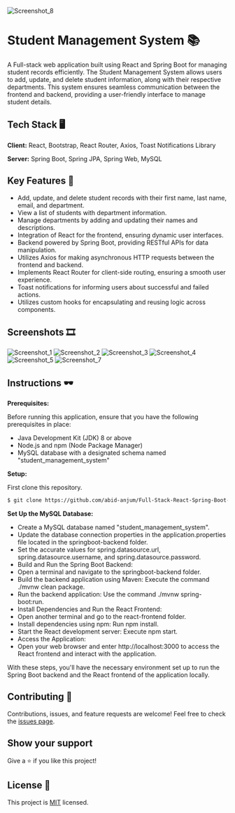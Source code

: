 
![Screenshot_8](https://github.com/LuisSalas94/Full-Stack-React-Spring-Boot-Student-Management-System/assets/57297709/1a8c8595-ed25-4731-bc93-f248f48aebda)

# Student Management System 📚

A Full-stack web application built using React and Spring Boot for managing student records efficiently. The Student Management System allows users to add, update, and delete student information, along with their respective departments. This system ensures seamless communication between the frontend and backend, providing a user-friendly interface to manage student details.


## Tech Stack 🖥

**Client:** React, Bootstrap, React Router, Axios, Toast Notifications Library

**Server:** Spring Boot, Spring JPA, Spring Web, MySQL


## Key Features 🎇

- Add, update, and delete student records with their first name, last name, email, and department.
- View a list of students with department information.
- Manage departments by adding and updating their names and descriptions.
- Integration of React for the frontend, ensuring dynamic user interfaces.
- Backend powered by Spring Boot, providing RESTful APIs for data manipulation.
- Utilizes Axios for making asynchronous HTTP requests between the frontend and backend.
- Implements React Router for client-side routing, ensuring a smooth user experience.
- Toast notifications for informing users about successful and failed actions.
- Utilizes custom hooks for encapsulating and reusing logic across components.


## Screenshots 🎞
![Screenshot_1](https://github.com/LuisSalas94/Full-Stack-React-Spring-Boot-Student-Management-System/assets/57297709/49a269d1-1f95-4199-bbf4-f315fec957d5)
![Screenshot_2](https://github.com/LuisSalas94/Full-Stack-React-Spring-Boot-Student-Management-System/assets/57297709/6eae9e41-a16f-43fe-b748-fdb63d74e850)
![Screenshot_3](https://github.com/LuisSalas94/Full-Stack-React-Spring-Boot-Student-Management-System/assets/57297709/30c8b70e-f0a0-445f-ae72-788a7a23e8a8)
![Screenshot_4](https://github.com/LuisSalas94/Full-Stack-React-Spring-Boot-Student-Management-System/assets/57297709/1f4c3ac1-cfab-45c0-9b46-b849de22c249)
![Screenshot_5](https://github.com/LuisSalas94/Full-Stack-React-Spring-Boot-Student-Management-System/assets/57297709/2cd0d823-f084-4388-865a-4287693b5937)
![Screenshot_7](https://github.com/LuisSalas94/Full-Stack-React-Spring-Boot-Student-Management-System/assets/57297709/3913298e-b0ce-469a-9683-17872f8e6d22)


## Instructions 🕶
**Prerequisites:**

Before running this application, ensure that you have the following prerequisites in place:

- Java Development Kit (JDK) 8 or above
- Node.js and npm (Node Package Manager)
- MySQL database with a designated schema named "student_management_system"

**Setup:**

First clone this repository.
```bash
$ git clone https://github.com/abid-anjum/Full-Stack-React-Spring-Boot-Student-Management-System.git
```
**Set Up the MySQL Database:**

- Create a MySQL database named "student_management_system".
- Update the database connection properties in the application.properties file located in the springboot-backend folder. 
- Set the accurate values for spring.datasource.url, spring.datasource.username, and spring.datasource.password.
- Build and Run the Spring Boot Backend:
- Open a terminal and navigate to the springboot-backend folder.
- Build the backend application using Maven: Execute the command ./mvnw clean package.
- Run the backend application: Use the command ./mvnw spring-boot:run.
- Install Dependencies and Run the React Frontend:
- Open another terminal and go to the react-frontend folder.
- Install dependencies using npm: Run npm install.
- Start the React development server: Execute npm start.
- Access the Application:
- Open your web browser and enter http://localhost:3000 to access the React frontend and interact with the application.

With these steps, you'll have the necessary environment set up to run the Spring Boot backend and the React frontend of the application locally.

## Contributing 🤝

Contributions, issues, and feature requests are welcome!
Feel free to check the [issues page](../../issues/).


## Show your support

Give a ⭐️ if you like this project!

## License 📝

This project is [MIT](./MIT.md) licensed.  


